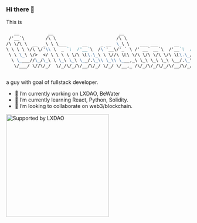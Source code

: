 ### Hi there 👋
This is

```md
   __           __                         __                                  
 /'__`\        /\ \                       /\ \                                 
/\ \/\ \  __  _\ \ \___      __     _ __  \_\ \    ___ ___      __      ___    
\ \ \ \ \/\ \/'\\ \  _ `\  /'__`\  /\`'__\/'_` \ /' __` __`\  /'__`\  /' _ `\  
 \ \ \_\ \/>  </ \ \ \ \ \/\ \L\.\_\ \ \//\ \L\ \/\ \/\ \/\ \/\ \L\.\_/\ \/\ \ 
  \ \____//\_/\_\ \ \_\ \_\ \__/.\_\\ \_\\ \___,_\ \_\ \_\ \_\ \__/.\_\ \_\ \_\
   \/___/ \//\/_/  \/_/\/_/\/__/\/_/ \/_/ \/__,_ /\/_/\/_/\/_/\/__/\/_/\/_/\/_/
                                                                               
```

a guy with goal of fullstack developer.

- 🔭 I’m currently working on LXDAO, BeWater
- 🌱 I’m currently learning React, Python, Solidity.
- 👯 I’m looking to collaborate on web3/blockchain.


<a target="_blank" href="https://www.donate3.xyz/donateTo?cid=bafkreic5uahtedgvpbffwl4eee5lo36utmkawukanw4ujpdnij4a4nzs3e"><img alt="Supported by LXDAO" src="https://www.donate3.xyz/Donate3ToMe.svg" width="280" /></a>
